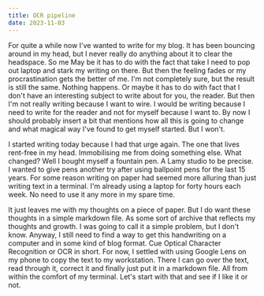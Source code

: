 ```yaml
---
title: OCR pipeline
date: 2023-11-03
---
```


For quite a while now I've wanted to write for my blog.
It has been bouncing around in my head, but I never really do anything about it to clear the headspace.
So me May be it has to do with the fact that take I need to pop out laptop and stark my writing on there.
But then the feeling fades or my procrastination gets the better of me.
I'm not completely sure, but the result is still the same.
Nothing happens.
Or maybe it has to do with fact that I don't have an interesting subject to write about for you, the reader.
But then I'm not really writing because I want to wire.
I would be writing because I need to write for the reader and not for myself because I want to.
By now I should probably insert a bit that mentions how all this is going to change and what magical way I've found to get myself started.
But I won't.

I started writing today because I had that urge again.
The one that lives rent-free in my head.
Immobilising me from doing something else.
What changed?
Well I bought myself a fountain pen.
A Lamy studio to be precise.
I wanted to give pens another try after using ballpoint pens for the last 15 years.
For some reason writing on paper had seemed more alluring than just writing text in a terminal.
I'm already using a laptop for forty hours each week.
No need to use it any more in my spare time.

It just leaves me with my thoughts on a piece of paper.
But I do want these thoughts in a simple markdown file.
As some sort of archive that reflects my thoughts and growth.
I was going to call it a simple problem, but I don't know.
Anyway, I still need to find a way to get this handwriting on a computer and in some kind of blog format.
Cue Optical Character Recognition or OCR in short.
For now, I settled with using Google Lens on my phone to copy the text to my workstation.
There I can go over the text, read through it, correct it and finally just put it in a markdown file.
All from within the comfort of my terminal.
Let's start with that and see if I like it or not.

